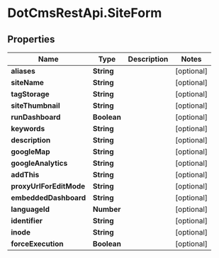 # DotCmsRestApi.SiteForm

## Properties

Name | Type | Description | Notes
------------ | ------------- | ------------- | -------------
**aliases** | **String** |  | [optional] 
**siteName** | **String** |  | [optional] 
**tagStorage** | **String** |  | [optional] 
**siteThumbnail** | **String** |  | [optional] 
**runDashboard** | **Boolean** |  | [optional] 
**keywords** | **String** |  | [optional] 
**description** | **String** |  | [optional] 
**googleMap** | **String** |  | [optional] 
**googleAnalytics** | **String** |  | [optional] 
**addThis** | **String** |  | [optional] 
**proxyUrlForEditMode** | **String** |  | [optional] 
**embeddedDashboard** | **String** |  | [optional] 
**languageId** | **Number** |  | [optional] 
**identifier** | **String** |  | [optional] 
**inode** | **String** |  | [optional] 
**forceExecution** | **Boolean** |  | [optional] 


